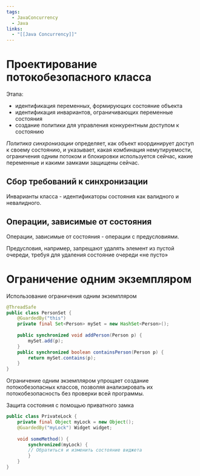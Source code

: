 ```yaml
---
tags:
  - JavaConcurrency
  - Java
links:
  - "[[Java Concurrency]]"
---
```

# Проектирование потокобезопасного класса

Этапа:
- идентификация переменных, формирующих состояние объекта
- идентификация инвариантов, ограничивающих переменные состояния
- создание политики для управления конкурентным доступом к состоянию

*Политика синхронизации* определяет, как объект координирует доступ к своему состоянию, и указывает, какая комбинация немутируемости, ограничения одним потоком и блокировки используется сейчас, какие переменные и какими замками защищены сейчас.

## Сбор требований к синхронизации

Инварианты класса - идентификаторы состояния как валидного и невалидного.

## Операции, зависимые от состояния

Операции, зависимые от состояния - операции с предусловиями.

Предусловия, например, запрещают удалять элемент из пустой очереди, требуя для удаления состояние очереди «не пусто»

# Ограничение одним экземпляром

Использование ограничения одним экземпляром

```Java
@ThreadSafe
public class PersonSet {
	@GuardedBy("this")
	private final Set<Person> mySet = new HashSet<Person>();
	
	public synchronized void addPerson(Person p) {
		mySet.add(p);
	}
	public synchronized boolean containsPerson(Person p) {
		return mySet.contains(p);
	}
}
```

Ограничение одним экземпляром упрощает создание потокобезопасных классов, позволяя анализировать их потокобезопасность без проверки всей программы.

Защита состояния с помощью приватного замка
```Java
public class PrivateLock {
	private final Object myLock = new Object();
	@GuardedBy("myLock") Widget widget;
	
	void someMethod() {
		synchronized(myLock) {
		// Обратиться и изменить состояние виджета
		}
	}
}
```